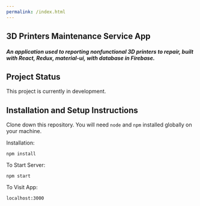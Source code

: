 ```yaml
---
permalink: /index.html
---
```


## 3D Printers Maintenance Service App


##### An application used to reporting nonfunctional 3D printers to repair, built with React, Redux, material-ui, with database in Firebase.


## Project Status
This project is currently in development.

## Installation and Setup Instructions


Clone down this repository. You will need `node` and `npm` installed globally on your machine.  

Installation:

`npm install`  

To Start Server:

`npm start`  

To Visit App:

`localhost:3000`  
 